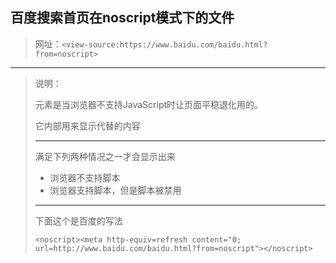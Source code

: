 ## 百度搜索首页在noscript模式下的文件

> 网址：`<view-source:https://www.baidu.com/baidu.html?from=noscript>`

---

> 说明：
>
> <noscript>元素是当浏览器不支持JavaScript时让页面平稳退化用的。</noscript>
>
> 它内部用来显示代替的内容
>
> ---
>
> 满足下列两种情况之一才会显示出来
>
> - 浏览器不支持脚本
> - 浏览器支持脚本，但是脚本被禁用
>
> ---
>
> 下面这个是百度的写法
>
> `<noscript><meta http-equiv=refresh content="0; url=http://www.baidu.com/baidu.html?from=noscript"></noscript>`